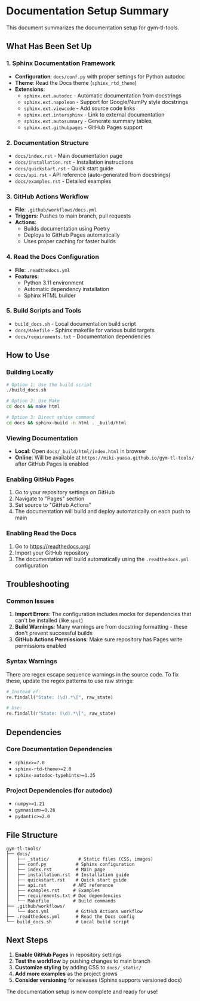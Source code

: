 # Documentation Setup Summary

This document summarizes the documentation setup for gym-tl-tools.

## What Has Been Set Up

### 1. Sphinx Documentation Framework

- **Configuration**: `docs/conf.py` with proper settings for Python autodoc
- **Theme**: Read the Docs theme (`sphinx_rtd_theme`)
- **Extensions**: 
  - `sphinx.ext.autodoc` - Automatic documentation from docstrings
  - `sphinx.ext.napoleon` - Support for Google/NumPy style docstrings
  - `sphinx.ext.viewcode` - Add source code links
  - `sphinx.ext.intersphinx` - Link to external documentation
  - `sphinx.ext.autosummary` - Generate summary tables
  - `sphinx.ext.githubpages` - GitHub Pages support

### 2. Documentation Structure

- `docs/index.rst` - Main documentation page
- `docs/installation.rst` - Installation instructions
- `docs/quickstart.rst` - Quick start guide
- `docs/api.rst` - API reference (auto-generated from docstrings)
- `docs/examples.rst` - Detailed examples

### 3. GitHub Actions Workflow

- **File**: `.github/workflows/docs.yml`
- **Triggers**: Pushes to main branch, pull requests
- **Actions**:
  - Builds documentation using Poetry
  - Deploys to GitHub Pages automatically
  - Uses proper caching for faster builds

### 4. Read the Docs Configuration

- **File**: `.readthedocs.yml`
- **Features**: 
  - Python 3.11 environment
  - Automatic dependency installation
  - Sphinx HTML builder

### 5. Build Scripts and Tools

- `build_docs.sh` - Local documentation build script
- `docs/Makefile` - Sphinx makefile for various build targets
- `docs/requirements.txt` - Documentation dependencies

## How to Use

### Building Locally

```bash
# Option 1: Use the build script
./build_docs.sh

# Option 2: Use Make
cd docs && make html

# Option 3: Direct sphinx command
cd docs && sphinx-build -b html . _build/html
```

### Viewing Documentation

- **Local**: Open `docs/_build/html/index.html` in browser
- **Online**: Will be available at `https://miki-yuasa.github.io/gym-tl-tools/` after GitHub Pages is enabled

### Enabling GitHub Pages

1. Go to your repository settings on GitHub
2. Navigate to "Pages" section
3. Set source to "GitHub Actions"
4. The documentation will build and deploy automatically on each push to main

### Enabling Read the Docs

1. Go to https://readthedocs.org/
2. Import your GitHub repository
3. The documentation will build automatically using the `.readthedocs.yml` configuration

## Troubleshooting

### Common Issues

1. **Import Errors**: The configuration includes mocks for dependencies that can't be installed (like `spot`)
2. **Build Warnings**: Many warnings are from docstring formatting - these don't prevent successful builds
3. **GitHub Actions Permissions**: Make sure repository has Pages write permissions enabled

### Syntax Warnings

There are regex escape sequence warnings in the source code. To fix these, update the regex patterns to use raw strings:

```python
# Instead of:
re.findall("State: (\d).*\[", raw_state)

# Use:
re.findall(r"State: (\d).*\[", raw_state)
```

## Dependencies

### Core Documentation Dependencies
- `sphinx>=7.0`
- `sphinx-rtd-theme>=2.0`  
- `sphinx-autodoc-typehints>=1.25`

### Project Dependencies (for autodoc)
- `numpy>=1.21`
- `gymnasium>=0.26`
- `pydantic>=2.0`

## File Structure

```
gym-tl-tools/
├── docs/
│   ├── _static/           # Static files (CSS, images)
│   ├── conf.py           # Sphinx configuration
│   ├── index.rst         # Main page
│   ├── installation.rst  # Installation guide
│   ├── quickstart.rst    # Quick start guide
│   ├── api.rst          # API reference
│   ├── examples.rst     # Examples
│   ├── requirements.txt # Doc dependencies
│   └── Makefile         # Build commands
├── .github/workflows/
│   └── docs.yml          # GitHub Actions workflow
├── .readthedocs.yml      # Read the Docs config
└── build_docs.sh         # Local build script
```

## Next Steps

1. **Enable GitHub Pages** in repository settings
2. **Test the workflow** by pushing changes to main branch
3. **Customize styling** by adding CSS to `docs/_static/`
4. **Add more examples** as the project grows
5. **Consider versioning** for releases (Sphinx supports versioned docs)

The documentation setup is now complete and ready for use!

